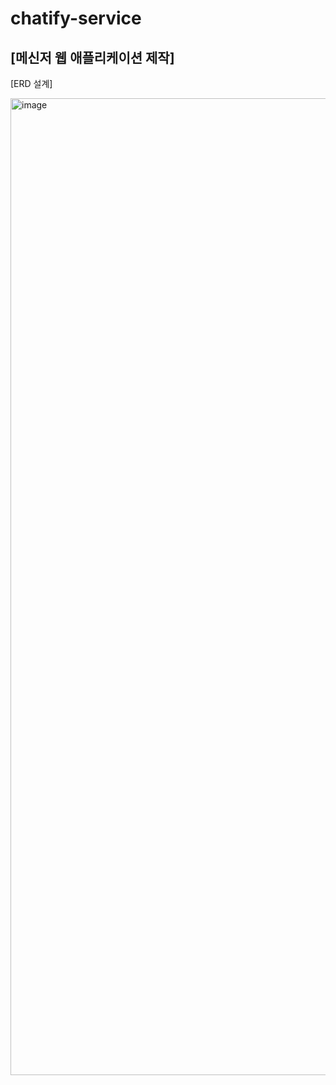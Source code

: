 # chatify-service
## [메신저 웹 애플리케이션 제작]
[ERD 설계]

<img width="2750" height="1563" alt="image" src="https://github.com/user-attachments/assets/db9a440e-b724-45ae-8ce5-a9be10725598" />
